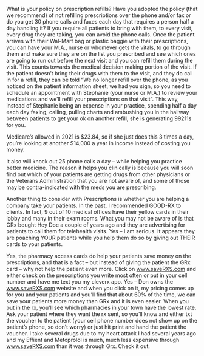 What is your policy on prescription refills? Have you adopted the policy (that we recommend) of not refilling prescriptions over the phone and/or fax or do you get 30 phone calls and faxes each day that requires a person half a day handling it? If you require all patients to bring with them, to every visit, every drug they are taking, you can avoid the phone calls. Once the patient arrives with their Wal-Mart bag or plastic baggie with their prescriptions, you can have your M.A., nurse or whomever gets the vitals, to go through them and make sure they are on the list you prescribed and see which ones are going to run out before the next visit and you can refill them during the visit. This counts towards the medical decision making portion of the visit. If the patient doesn’t bring their drugs with them to the visit, and they do call in for a refill, they can be told “We no longer refill over the phone, as you noticed on the patient information sheet, we had you sign, so you need to schedule an appointment with Stephanie (your nurse or M.A.) to review your medications and we’ll refill your prescriptions on that visit”. This way, instead of Stephanie being an expense in your practice, spending half a day each day faxing, calling, pulling charts and ambushing you in the hallway between patients to get your ok on another refill, she is generating 99211s for you.

Medicare’s allowed in 2021 is $23.84, so if she just does this 3 times a day, you’re looking at another $14,000 a year in income instead of costing you money.

It also will knock out 25 phone calls a day – while helping you practice better medicine. The reason it helps you clinically is because you will soon find out which of your patients are getting drugs from other physicians or the Veterans Administration that you are not aware of, and some of those may be contra-indicated with the meds you are prescribing.

Another thing to consider with Prescriptions is whether you are helping a company take your patients. In the past, I recommended GOOD-RX to clients. In fact, 9 out of 10 medical offices have their yellow cards in their lobby and many in their exam rooms. What you may not be aware of is that GRx bought Hey Doc a couple of years ago and they are advertising for patients to call them for telehealth visits. Yes – I am serious. It appears they are poaching YOUR patients while you help them do so by giving out THEIR cards to your patients.

Yes, the pharmacy access cards do help your patients save money on the prescriptions, and that is a fact – but instead of giving the patient the GRx card – why not help the patient even more. Click on www.saveRXS.com and either check on the prescriptions you write most often or put in your cell number and have me text you my cleverx app. Yes – Don owns the www.saveRXS.com website and when you click on it, my pricing comes up for you and your patients and you’ll find that about 60% of the time, we can save your patients more money than GRx and it is even easier. When you put in the rx, you’ll see which pharmacies in your town have the lowest rate. Ask your patient where they want the rx sent, so you’ll know and either txt the voucher to the patient (your cell phone number does not show up on the patient’s phone, so don’t worry) or just hit print and hand the patient the voucher. I take several drugs due to my heart attack I had several years ago and my Effient and Metoprolol is much, much less expensive through www.saveRXS.com than it was through Grx. Check it out.